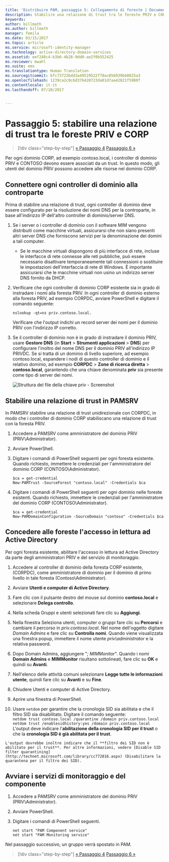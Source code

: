 ```yaml
---
title: 'Distribuire PAM, passaggio 5: Collegamento di foreste | Documentazione Microsoft'
description: Stabilire una relazione di trust tra le foreste PRIV e CORP in modo che gli utenti con privilegi nella foresta PRIV possano accedere alle risorse CORP.
keywords: 
author: billmath
ms.author: billmath
manager: femila
ms.date: 03/15/2017
ms.topic: article
ms.service: microsoft-identity-manager
ms.technology: active-directory-domain-services
ms.assetid: eef248c4-b3b6-4b28-9dd0-ae2f0b552425
ms.reviewer: mwahl
ms.suite: ems
ms.translationtype: Human Translation
ms.sourcegitcommit: bfc73723bdd3a49529522f78ac056939bb8025a3
ms.openlocfilehash: 1239ca2c0c6d376420723da01d7aa42821f5980f
ms.contentlocale: it-it
ms.lasthandoff: 07/10/2017


---
```


<a id="step-5--establish-trust-between-priv-and-corp-forests" class="xliff"></a>
# Passaggio 5: stabilire una relazione di trust tra le foreste PRIV e CORP

>[!div class="step-by-step"]
[« Passaggio 4](step-4-install-mim-components-on-pam-server.md)
[Passaggio 6 »](step-6-transition-group-to-pam.md)


Per ogni dominio CORP, ad esempio contoso.local, i controller di dominio PRIV e CONTOSO devono essere associati da un trust. In questo modo, gli utenti del dominio PRIV possono accedere alle risorse nel dominio CORP.

<a id="connect-each-domain-controller-to-its-counterpart" class="xliff"></a>
## Connettere ogni controller di dominio alla controparte

Prima di stabilire una relazione di trust, ogni controller di dominio deve essere configurato per la risoluzione dei nomi DNS per la controparte, in base all'indirizzo IP dell'altro controller di dominio/server DNS.

1.  Se i server o i controller di dominio con il software MIM vengono distribuiti come macchine virtuali, assicurarsi che non siano presenti altri server DNS che forniscono servizi per la denominazione dei domini a tali computer.
    - Se le macchine virtuali dispongono di più interfacce di rete, incluse le interfacce di rete connesse alle reti pubbliche, può essere necessario disattivare temporaneamente tali connessioni o sostituire le impostazioni dell'interfaccia di rete di Windows. È importante assicurarsi che le macchine virtuali non usino un indirizzo server DNS fornito da DHCP.

2.  Verificare che ogni controller di dominio CORP esistente sia in grado di instradare i nomi alla foresta PRIV. In ogni controller di dominio esterno alla foresta PRIV, ad esempio CORPDC, avviare PowerShell e digitare il comando seguente:

    ```
    nslookup -qt=ns priv.contoso.local.
    ```
    Verificare che l'output indichi un record server dei nomi per il dominio PRIV con l'indirizzo IP corretto.

3.  Se il controller di dominio non è in grado di instradare il dominio PRIV, usare **Gestore DNS** (in **Start** > **Strumenti applicazioni** > **DNS**) per configurare l'inoltro del nome DNS per il dominio PRIV all'indirizzo IP PRIVDC. Se si tratta di un dominio di livello superiore, ad esempio contoso.local, espandere i nodi di questo controller di dominio e il relativo dominio, ad esempio **CORPDC** > **Zone di ricerca diretta** > **contoso.local**, garantendo che una chiave denominata **priv** sia presente come tipo di server dei nomi.

    ![Struttura del file della chiave priv - Screenshot](./media/PAM_GS_DNS_Manager.png)

<a id="establish-trust-on-pamsrv" class="xliff"></a>
## Stabilire una relazione di trust in PAMSRV

In PAMSRV stabilire una relazione di trust unidirezionale con CORPDC, in modo che i controller di dominio CORP stabiliscano una relazione di trust con la foresta PRIV.

1. Accedere a PAMSRV come amministratore del dominio PRIV (PRIV\Administrator).

2.  Avviare PowerShell.

3.  Digitare i comandi di PowerShell seguenti per ogni foresta esistente. Quando richiesto, immettere le credenziali per l'amministratore del dominio CORP (CONTOSO\Administrator).

    ```
    $ca = get-credential
    New-PAMTrust -SourceForest "contoso.local" -Credentials $ca
    ```

4.  Digitare i comandi di PowerShell seguenti per ogni dominio nelle foreste esistenti. Quando richiesto, immettere le credenziali per l'amministratore del dominio CORP (CONTOSO\Administrator).

    ```
    $ca = get-credential
    New-PAMDomainConfiguration -SourceDomain "contoso" -Credentials $ca
    ```

<a id="give-forests-read-access-to-active-directory" class="xliff"></a>
## Concedere alle foreste l'accesso in lettura ad Active Directory

Per ogni foresta esistente, abilitare l'accesso in lettura ad Active Directory da parte degli amministratori PRIV e del servizio di monitoraggio.

1.  Accedere al controller di dominio della foresta CORP esistente, (CORPDC), come amministratore di dominio per il dominio di primo livello in tale foresta (Contoso\Administrator).  
2.  Avviare **Utenti e computer di Active Directory**.  
3.  Fare clic con il pulsante destro del mouse sul dominio **contoso.local** e selezionare **Delega controllo**.  
4.  Nella scheda Gruppi e utenti selezionati fare clic su **Aggiungi**.  
5.  Nella finestra Seleziona utenti, computer o gruppi fare clic su **Percorsi** e cambiare il percorso in *priv.contoso.local*.  Nel nome dell'oggetto digitare *Domain Admins* e fare clic su **Controlla nomi**. Quando viene visualizzata una finestra popup, immettere il nome utente *priv\administrator* e la relativa password.  
6.  Dopo Domain Admins, aggiungere "*; MIMMonitor*". Quando i nomi **Domain Admins** e **MIMMonitor** risultano sottolineati, fare clic su **OK** e quindi su **Avanti**.  
7.  Nell'elenco delle attività comuni selezionare **Legge tutte le informazioni utente**, quindi fare clic su **Avanti** e su **Fine**.  
8.  Chiudere Utenti e computer di Active Directory.

9.  Aprire una finestra di PowerShell.  
10.  Usare `netdom` per garantire che la cronologia SID sia abilitata e che il filtro SID sia disabilitato. Digitare il comando seguente:  
    ```
    netdom trust contoso.local /quarantine /domain priv.contoso.local
    netdom trust /enablesidhistory:yes /domain priv.contoso.local
    ```
    L'output deve indicare l'**abilitazione della cronologia SID per il trust** o che la **cronologia SID è già abilitata per il trust**.

    L'output dovrebbe inoltre indicare che il **filtro dei SID non è abilitato per il trust**. Per altre informazioni, vedere [Disable SID filter quarantining](http://technet.microsoft.com/library/cc772816.aspx) (Disabilitare la quarantena per il filtro dei SID).

<a id="start-the-monitoring-and-component-services" class="xliff"></a>
## Avviare i servizi di monitoraggio e del componente

1.  Accedere a PAMSRV come amministratore del dominio PRIV (PRIV\Administrator).

2.  Avviare PowerShell.

3.  Digitare i comandi di PowerShell seguenti.

    ```
    net start "PAM Component service"
    net start "PAM Monitoring service"
    ```

Nel passaggio successivo, un gruppo verrà spostato in PAM.

>[!div class="step-by-step"]
[« Passaggio 4](step-4-install-mim-components-on-pam-server.md)
[Passaggio 6 »](step-6-transition-group-to-pam.md)

